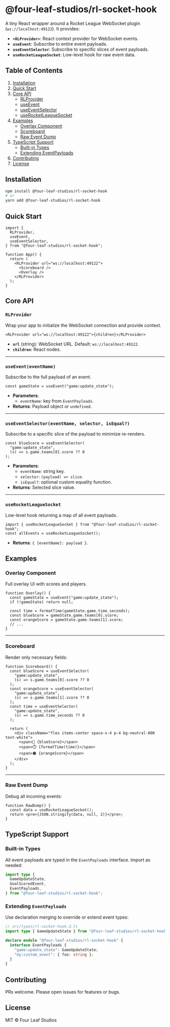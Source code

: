 # @four-leaf-studios/rl-socket-hook

A tiny React wrapper around a Rocket League WebSocket plugin (`ws://localhost:49122`). It provides:

- **`<RLProvider>`**: React context provider for WebSocket events.
- **`useEvent`**: Subscribe to entire event payloads.
- **`useEventSelector`**: Subscribe to specific slices of event payloads.
- **`useRocketLeagueSocket`**: Low-level hook for raw event data.

## Table of Contents

1. [Installation](#installation)
2. [Quick Start](#quick-start)
3. [Core API](#core-api)
   - [RLProvider](#rlprovider)
   - [useEvent](#useevent)
   - [useEventSelector](#useeventselector)
   - [useRocketLeagueSocket](#userocketleaguesocket)
4. [Examples](#examples)
   - [Overlay Component](#overlay-component)
   - [Scoreboard](#scoreboard)
   - [Raw Event Dump](#raw-event-dump)
5. [TypeScript Support](#typescript-support)
   - [Built-in Types](#built-in-types)
   - [Extending EventPayloads](#extending-eventpayloads)
6. [Contributing](#contributing)
7. [License](#license)

## Installation

```bash
npm install @four-leaf-studios/rl-socket-hook
# or
yarn add @four-leaf-studios/rl-socket-hook
```

## Quick Start

```tsx
import {
  RLProvider,
  useEvent,
  useEventSelector,
} from "@four-leaf-studios/rl-socket-hook";

function App() {
  return (
    <RLProvider url="ws://localhost:49122">
      <Scoreboard />
      <Overlay />
    </RLProvider>
  );
}
```

## Core API

### `RLProvider`

Wrap your app to initialize the WebSocket connection and provide context.

```tsx
<RLProvider url="ws://localhost:49122">{children}</RLProvider>
```

- **`url`** (string): WebSocket URL. Default: `ws://localhost:49122`.
- **`children`**: React nodes.

---

### `useEvent(eventName)`

Subscribe to the full payload of an event.

```tsx
const gameState = useEvent("game:update_state");
```

- **Parameters**:
  - `eventName`: key from `EventPayloads`.
- **Returns**: Payload object or `undefined`.

---

### `useEventSelector(eventName, selector, isEqual?)`

Subscribe to a specific slice of the payload to minimize re-renders.

```tsx
const blueScore = useEventSelector(
  "game:update_state",
  (s) => s.game.teams[0].score ?? 0
);
```

- **Parameters**:
  - `eventName`: string key.
  - `selector`: `(payload) => slice`.
  - `isEqual?`: optional custom equality function.
- **Returns**: Selected slice value.

---

### `useRocketLeagueSocket`

Low-level hook returning a map of all event payloads.

```tsx
import { useRocketLeagueSocket } from "@four-leaf-studios/rl-socket-hook";
const allEvents = useRocketLeagueSocket();
```

- **Returns**: `{ [eventName]: payload }`.

## Examples

### Overlay Component

Full overlay UI with scores and players.

```tsx
function Overlay() {
  const gameState = useEvent("game:update_state");
  if (!gameState) return null;

  const time = formatTime(gameState.game.time_seconds);
  const blueScore = gameState.game.teams[0].score;
  const orangeScore = gameState.game.teams[1].score;
  // ...
}
```

---

### Scoreboard

Render only necessary fields:

```tsx
function Scoreboard() {
  const blueScore = useEventSelector(
    "game:update_state",
    (s) => s.game.teams[0].score ?? 0
  );
  const orangeScore = useEventSelector(
    "game:update_state",
    (s) => s.game.teams[1].score ?? 0
  );
  const time = useEventSelector(
    "game:update_state",
    (s) => s.game.time_seconds ?? 0
  );

  return (
    <div className="flex items-center space-x-4 p-4 bg-neutral-800 text-white">
      <span>🔵 {blueScore}</span>
      <span>⏱️ {formatTime(time)}</span>
      <span>🟠 {orangeScore}</span>
    </div>
  );
}
```

---

### Raw Event Dump

Debug all incoming events:

```tsx
function RawDump() {
  const data = useRocketLeagueSocket();
  return <pre>{JSON.stringify(data, null, 2)}</pre>;
}
```

## TypeScript Support

### Built-in Types

All event payloads are typed in the `EventPayloads` interface. Import as needed:

```ts
import type {
  GameUpdateState,
  GoalScoredEvent,
  EventPayloads,
} from "@four-leaf-studios/rl-socket-hook";
```

### Extending `EventPayloads`

Use declaration merging to override or extend event types:

```ts
// src/types/rl-socket-hook.d.ts
import type { GameUpdateState } from "@four-leaf-studios/rl-socket-hook";

declare module "@four-leaf-studios/rl-socket-hook" {
  interface EventPayloads {
    "game:update_state": GameUpdateState;
    "my:custom_event": { foo: string };
  }
}
```

## Contributing

PRs welcome. Please open issues for features or bugs.

## License

MIT © Four Leaf Studios
